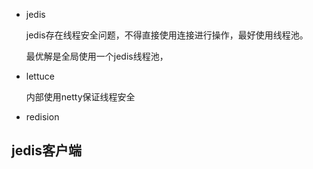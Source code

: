 * jedis

	jedis存在线程安全问题，不得直接使用连接进行操作，最好使用线程池。

	最优解是全局使用一个jedis线程池，

* lettuce

	内部使用netty保证线程安全

* redision



## jedis客户端

